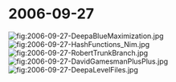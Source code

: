 2006-09-27
==========

![](2006-09-27-DeepaBlueMaximization.jpg "fig:2006-09-27-DeepaBlueMaximization.jpg") ![](2006-09-27-HashFunctions_Nim.jpg "fig:2006-09-27-HashFunctions_Nim.jpg") ![](2006-09-27-RobertTrunkBranch.jpg "fig:2006-09-27-RobertTrunkBranch.jpg") ![](2006-09-27-DavidGamesmanPlusPlus.jpg "fig:2006-09-27-DavidGamesmanPlusPlus.jpg") ![](2006-09-27-DeepaLevelFiles.jpg "fig:2006-09-27-DeepaLevelFiles.jpg")
